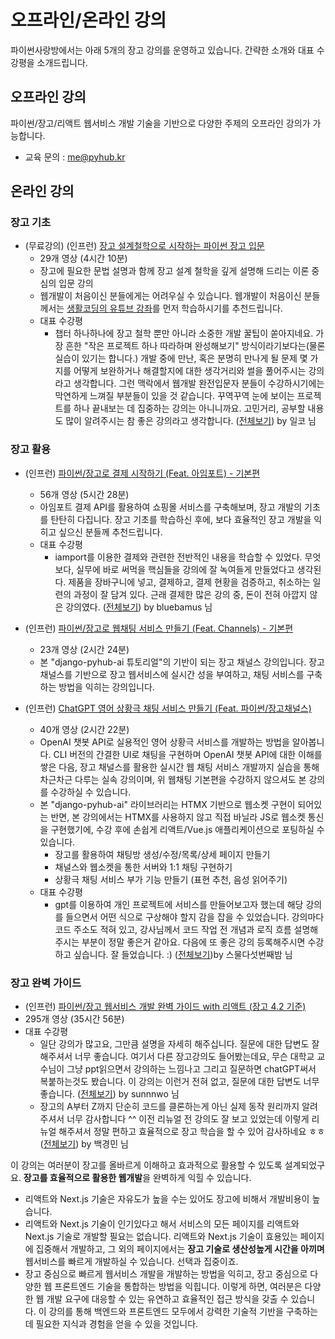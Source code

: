 # 오프라인/온라인 강의

파이썬사랑방에서는 아래 5개의 장고 강의를 운영하고 있습니다. 간략한 소개와 대표 수강평을 소개드립니다.

## 오프라인 강의

파이썬/장고/리액트 웹서비스 개발 기술을 기반으로 다양한 주제의 오프라인 강의가 가능합니다.

+ 교육 문의 : [me@pyhub.kr](mailto:me@pyhub.kr?subject=%EA%B5%90%EC%9C%A1%20%EB%AC%B8%EC%9D%98%20%EB%93%9C%EB%A6%BD%EB%8B%88%EB%8B%A4.&body=%EC%95%88%EB%85%95%ED%95%98%EC%84%B8%EC%9A%94.)

## 온라인 강의

### 장고 기초

- (무료강의) (인프런) [장고 설계철학으로 시작하는 파이썬 장고 입문](https://inf.run/7J1S)
    - 29개 영상 (4시간 10분)
    - 장고에 필요한 문법 설명과 함께 장고 설계 철학을 깊게 설명해 드리는 이론 중심의 입문 강의
    - 웹개발이 처음이신 분들에게는 어려우실 수 있습니다. 웹개발이 처음이신 분들께서는 [생활코딩의 <Python Django Web Framework> 유튜브 강좌](https://www.youtube.com/playlist?list=PLuHgQVnccGMDLp4GH-rgQhVKqqZawlNwG)를 먼저 학습하시기를 추천드립니다.
    - 대표 수강평
        - 챕터 하나하나에 장고 철학 뿐만 아니라 소중한 개발 꿀팁이 쏟아지네요. 가장 흔한 "작은 프로젝트 하나 따라하며 완성해보기" 방식이라기보다는(물론 실습이 있기는 합니다.) 개발 중에 만난, 혹은 분명히 만나게 될 문제 몇 가지를 어떻게 보완하거나 해결할지에 대한 생각거리와 썰을 풀어주시는 강의라고 생각합니다. 그런 맥락에서 웹개발 완전입문자 분들이 수강하시기에는 막연하게 느껴질 부분들이 있을 것 같습니다. 꾸역꾸역 눈에 보이는 프로젝트를 하나 끝내보는 데 집중하는 강의는 아니니까요. 고민거리, 공부할 내용도 많이 알려주시는 참 좋은 강의라고 생각합니다. ([전체보기](https://inf.run/GarTC)) by 일코 님

### 장고 활용

- (인프런) [파이썬/장고로 결제 시작하기 (Feat. 아임포트) - 기본편](https://inf.run/A8Hm)
    - 56개 영상 (5시간 28분)
    - 아임포트 결제 API를 활용하여 쇼핑몰 서비스를 구축해보며, 장고 개발의 기초를 탄탄히 다집니다. 장고 기초를 학습하신 후에, 보다 효율적인 장고 개발을 익히고 싶으신 분들께 추천드립니다.
    - 대표 수강평
        - iamport를 이용한 결제와 관련한 전반적인 내용을 학습할 수 있었다. 무엇보다, 실무에 바로 써먹을 핵심들을 강의에 잘 녹여들게 만들었다고 생각된다. 제품을 장바구니에 넣고, 결제하고, 결제 현황을 검증하고, 취소하는 일련의 과정이 잘 담겨 있다. 근래 결제한 많은 강의 중, 돈이 전혀 아깝지 않은 강의였다. ([전체보기](https://inf.run/XVYJ1)) by bluebamus 님

- (인프런) [파이썬/장고로 웹채팅 서비스 만들기 (Feat. Channels) - 기본편](https://inf.run/iMQ9)
    - 23개 영상 (2시간 24분)
    - 본 "django-pyhub-ai 튜토리얼"의 기반이 되는 장고 채널스 강의입니다. 장고 채널스를 기반으로 장고 웹서비스에 실시간 성을 부여하고, 채팅 서비스를 구축하는 방법을 익히는 강의입니다.

- (인프런) [ChatGPT 영어 상황극 채팅 서비스 만들기 (Feat. 파이썬/장고채널스)](https://inf.run/ySNr)
    - 40개 영상 (2시간 22분)
    - OpenAI 챗봇 API로 실용적인 영어 상황극 서비스를 개발하는 방법을 알아봅니다. CLI 버전의 간결한 UI로 채팅을 구현하며 OpenAI 챗봇 API에 대한 이해를 쌓은 다음, 장고 채널스를 활용한 실시간 웹 채팅 서비스 개발까지 실습을 통해 차근차근 다루는 실속 강의이며, 위 웹채팅 기본편을 수강하지 않으셔도 본 강의를 수강하실 수 있습니다.
    - 본 "django-pyhub-ai" 라이브러리는 HTMX 기반으로 웹소켓 구현이 되어있는 반면, 본 강의에서는 HTMX를 사용하지 않고 직접 바닐라 JS로 웹소켓 통신을 구현했기에, 수강 후에 손쉽게 리액트/Vue.js 애플리케이션으로 포팅하실 수 있습니다.
        - 장고를 활용하여 채팅방 생성/수정/목록/상세 페이지 만들기
        - 채널스와 웹소켓을 통한 서버와 1:1 채팅 구현하기
        - 상황극 채팅 서비스 부가 기능 만들기 (표현 추천, 음성 읽어주기)
    - 대표 수강평
        - gpt를 이용하여 개인 프로젝트에 서비스를 만들어보고자 했는데 해당 강의를 들으면서 어떤 식으로 구상해야 할지 감을 잡을 수 있었습니다. 강의마다 코드 주소도 적혀 있고, 강사님께서 코드 작업 전 개념과 로직 흐름 설명해주시는 부분이 정말 좋은거 같아요. 다음에 또 좋은 강의 등록해주시면 수강하고 싶습니다. 잘 들었습니다. :) ([전체보기](https://inf.run/khPBN))by 스물다섯번째밤 님

### 장고 완벽 가이드

- (인프런) [파이썬/장고 웹서비스 개발 완벽 가이드 with 리액트 (장고 4.2 기준)](https://inf.run/Fcn6n)
- 295개 영상 (35시간 56분)
- 대표 수강평
    - 일단 강의가 많고요, 그만큼 설명을 자세히 해주십니다. 질문에 대한 답변도 잘해주셔서 너무 좋습니다. 여기서 다른 장고강의도 들어봤는데요, 무슨 대학교 교수님이 그냥 ppt읽으면서 강의하는 느낌나고 그리고  질문하면 chatGPT써서 복붙하는것도 봤습니다. 이 강의는 이런거 전혀 없고, 질문에 대한 답변도 너무 좋습니다. ([전체보기](https://inf.run/iWaUi)) by sunnnwo 님
    - 장고의 A부터 Z까지 단순히 코드를 클론하는게 아닌 실제 동작 원리까지 알려주셔서 너무 감사합니다 ^^ 이전 리뉴얼 전 강의도 잘 보고 있었는데 이렇게 리뉴얼 해주셔서 정말 편하고 효율적으로 장고 학습을 할 수 있어 감사하네요 ㅎㅎ ([전체보기](https://inf.run/Z6n7n)) by 백경민 님

이 강의는 여러분이 장고를 올바르게 이해하고 효과적으로 활용할 수 있도록 설계되었구요. **장고를 효율적으로 활용한 웹개발**을 완벽하게 익힐 수 있습니다.

+ 리액트와 Next.js 기술은 자유도가 높을 수는 있어도 장고에 비해서 개발비용이 높습니다.
+ 리액트와 Next.js 기술이 인기있다고 해서 서비스의 모든 페이지를 리액트와 Next.js 기술로 개발할 필요는 없습니다. 리액트와 Next.js 기술이 효용있는 페이지에 집중해서 개발하고, 그 외의 페이지에서는 **장고 기술로 생산성높게 시간을 아끼며** 웹서비스를 빠르게 개발하실 수 있습니다. 선택과 집중이죠.
+ 장고 중심으로 빠르게 웹서비스 개발을 개발하는 방법을 익히고, 장고 중심으로 다양한 웹 프론트엔드 기술을 통합하는 방법을 익힙니다. 이렇게 하면, 여러분은 다양한 웹 개발 요구에 대응할 수 있는 유연하고 효율적인 접근 방식을 갖출 수 있습니다. 이 강의를 통해 백엔드와 프론트엔드 모두에서 강력한 기술적 기반을 구축하는 데 필요한 지식과 경험을 얻을 수 있을 것입니다.
